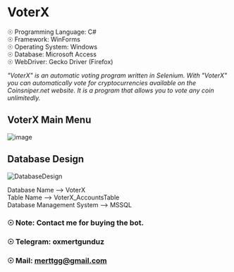 # VoterX

☉ Programming Language: C# <br>
☉ Framework: WinForms <br>
☉ Operating System: Windows <br>
☉ Database: Microsoft Access <br>
☉ WebDriver: Gecko Driver (Firefox) <br>

<i>"VoterX" is an automatic voting program written in Selenium. With "VoterX" you can automatically vote for cryptocurrencies available on the Coinsniper.net website. It is a program that allows you to vote any coin unlimitedly.</i>

## VoterX Main Menu

![image](https://user-images.githubusercontent.com/65850970/146350675-626b639e-d88a-4dc2-8953-43c2657c1dc8.png)

## Database Design

![DatabaseDesign](https://user-images.githubusercontent.com/65850970/135745355-72aed3b6-8f35-4311-bcf1-897d134cb1bb.PNG)

Database Name --> VoterX <br>
Table Name --> VoterX_AccountsTable <br>
Database Management System --> MSSQL <br>

### ☉ Note: Contact me for buying the bot. 
### ☉ Telegram: oxmertgunduz
### ☉ Mail: merttgg@gmail.com
